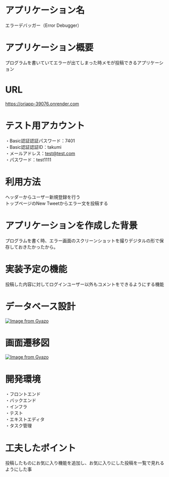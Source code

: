 # アプリケーション名
エラーデバッガー（Error Debugger）

# アプリケーション概要	
プログラムを書いていてエラーが出てしまった時メモが投稿できるアプリケーション

# URL
https://oriapp-39076.onrender.com

# テスト用アカウント
・Basic認証認証パスワード：7401  
・Basic認証認証ID：takumi  
・メールアドレス：test@test.com  
・パスワード：test1111  

# 利用方法
ヘッダーからユーザー新規登録を行う  
トップページのNew Tweetからエラー文を投稿する

# アプリケーションを作成した背景
プログラムを書く時、エラー画面のスクリーンショットを撮りデジタルの形で保存しておきたかったから。

# 実装予定の機能
投稿した内容に対してログインユーザー以外もコメントをできるようにする機能

# データベース設計
[![Image from Gyazo](https://i.gyazo.com/8b7ee1181419b5b13572b7d41c6f4853.png)](https://gyazo.com/8b7ee1181419b5b13572b7d41c6f4853)

# 画面遷移図
[![Image from Gyazo](https://i.gyazo.com/79de3b5f7582c808b77fba03e739df9b.png)](https://gyazo.com/79de3b5f7582c808b77fba03e739df9b)

# 開発環境
・フロントエンド  
・バックエンド  
・インフラ  
・テスト  
・エキストエディタ  
・タスク管理  

# 工夫したポイント
投稿したものにお気に入り機能を追加し、お気に入りにした投稿を一覧で見れるようにした事
